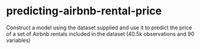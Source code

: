 # predicting-airbnb-rental-price

Construct a model using the dataset supplied and use it to predict the price of a set of Airbnb rentals included in the dataset (40.5k observations and 90 variables)
